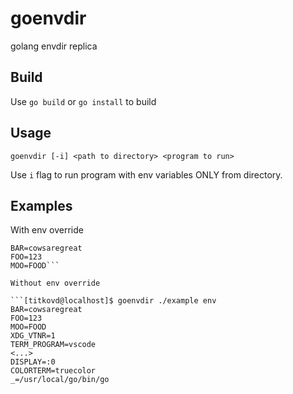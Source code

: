 # goenvdir 

golang envdir replica

## Build

Use `go build` or `go install` to build

## Usage

`goenvdir [-i] <path to directory> <program to run>`

Use `i` flag to run program with env variables ONLY from directory.

## Examples

With env override

```[titkovd@localhost]$ goenvdir -i ./example env
BAR=cowsaregreat
FOO=123
MOO=FOOD```

Without env override

```[titkovd@localhost]$ goenvdir ./example env
BAR=cowsaregreat
FOO=123
MOO=FOOD
XDG_VTNR=1
TERM_PROGRAM=vscode
<...>
DISPLAY=:0
COLORTERM=truecolor
_=/usr/local/go/bin/go
```